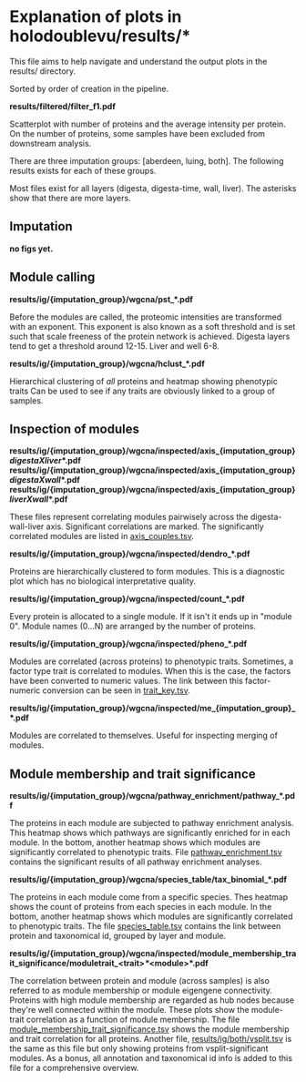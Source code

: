 # Explanation of plots in holodoublevu/results/*

This file aims to help navigate and understand the output plots in the results/ directory.

Sorted by order of creation in the pipeline.


**results/filtered/filter_f1.pdf**

Scatterplot with number of proteins and the average intensity per protein. On the number of proteins, some samples have been excluded from downstream analysis.

There are three imputation groups: [aberdeen, luing, both]. The following results exists for each of these groups.

Most files exist for all layers (digesta, digesta-time, wall, liver). The asterisks show that there are more layers.


## Imputation

**no figs yet.**

## Module calling

**results/ig/{imputation_group}/wgcna/pst_*.pdf**

Before the modules are called, the proteomic intensities are transformed with an exponent. This exponent is also known as a soft threshold and is set such that scale freeness of the protein network is achieved. Digesta layers tend to get a threshold around 12-15. Liver and well 6-8.
  
**results/ig/{imputation_group}/wgcna/hclust_*.pdf**

Hierarchical clustering of _all_ proteins and heatmap showing phenotypic traits
Can be used to see if any traits are obviously linked to a group of samples.


## Inspection of modules
  

**results/ig/{imputation_group}/wgcna/inspected/axis_{imputation_group}_digestaXliver_*.pdf**
**results/ig/{imputation_group}/wgcna/inspected/axis_{imputation_group}_digestaXwall_*.pdf**
**results/ig/{imputation_group}/wgcna/inspected/axis_{imputation_group}_liverXwall_*.pdf**

These files represent correlating modules pairwisely across the digesta-wall-liver axis. Significant correlations are marked. The significantly correlated modules are listed in <ins>axis_couples.tsv</ins>.
  
**results/ig/{imputation_group}/wgcna/inspected/dendro_*.pdf**
  
Proteins are hierarchically clustered to form modules. This is a diagnostic plot which has no biological interpretative quality.
  
**results/ig/{imputation_group}/wgcna/inspected/count_*.pdf**

Every protein is allocated to a single module. If it isn't it ends up in "module 0". Module names (0...N) are arranged by the number of proteins.

**results/ig/{imputation_group}/wgcna/inspected/pheno_*.pdf**
  
Modules are correlated (across proteins) to phenotypic traits. Sometimes, a factor type trait is correlated to modules. When this is the case, the factors have been converted to numeric values. The link between this factor-numeric conversion can be seen in <ins>trait_key.tsv</ins>.

**results/ig/{imputation_group}/wgcna/inspected/me_{imputation_group}_*.pdf**
  
Modules are correlated to themselves. Useful for inspecting merging of modules.


## Module membership and trait significance

**results/ig/{imputation_group}/wgcna/pathway_enrichment/pathway_*.pdf**

The proteins in each module are subjected to pathway enrichment analysis. This heatmap shows which pathways are significantly enriched for in each module. In the bottom, another heatmap shows which modules are significantly correlated to phenotypic traits. File <ins>pathway_enrichment.tsv</ins> contains the significant results of all pathway enrichment analyses.

  
**results/ig/{imputation_group}/wgcna/species_table/tax_binomial_*.pdf**

The proteins in each module come from a specific species. Thes heatmap shows the count of proteins from each species in each module. In the bottom, another heatmap shows which modules are significantly correlated to phenotypic traits. The file <ins>species_table.tsv</ins> contains the link between protein and taxonomical id, grouped by layer and module.


**results/ig/{imputation_group}/wgcna/inspected/module_membership_trait_significance/moduletrait_\<trait>_*_\<module>*.pdf**

The correlation between protein and module (across samples) is also referred to as module membership or module eigengene connectivity. Proteins with high module membership are regarded as hub nodes because they're well connected within the module. These plots show the module-trait correlation as a function of module membership. The file <ins>module_membership_trait_significance.tsv</ins> shows the module membership and trait correlation for all proteins. Another file, <ins>results/ig/both/vsplit.tsv</ins> is the same as this file but only showing proteins from vsplit-significant modules. As a bonus, all annotation and taxonomical id info is added to this file for a comprehensive overview.
